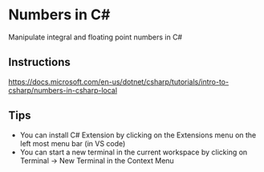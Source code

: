 # Numbers in C#
Manipulate integral and floating point numbers in C#

## Instructions
https://docs.microsoft.com/en-us/dotnet/csharp/tutorials/intro-to-csharp/numbers-in-csharp-local

## Tips
- You can install C# Extension by clicking on the Extensions menu on the left most menu bar (in VS code)
- You can start a new terminal in the current workspace by clicking on Terminal -> New Terminal in the Context Menu